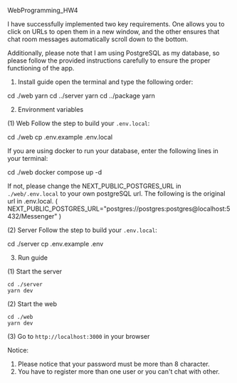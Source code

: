 WebProgramming_HW4

I have successfully implemented two key requirements. One allows you to click on URLs to open them in a new window, and the other ensures that chat room messages automatically scroll down to the bottom.

Additionally, please note that I am using PostgreSQL as my database, so please follow the provided instructions carefully to ensure the proper functioning of the app.

1. Install guide
open the terminal and type the following order:

cd ./web
yarn
cd ../server
yarn
cd ../package
yarn

2. Environment variables

(1) Web
Follow the step to build your `.env.local`:

cd ./web
cp .env.example .env.local

If you are using docker to run your database, enter the following lines in your terminal:

cd ./web
docker compose up -d

If not, please change the NEXT_PUBLIC_POSTGRES_URL in `./web/.env.local` to your own postgreSQL url.
The following is the original url in .env.local.
(
    NEXT_PUBLIC_POSTGRES_URL="postgres://postgres:postgres@localhost:5432/Messenger"
)


(2) Server
Follow the step to build your `.env.local`:

cd ./server
cp .env.example .env

3. Run guide

(1) Start the server

    cd ./server
    yarn dev

(2) Start the web

    cd ./web
    yarn dev

(3) Go to `http://localhost:3000` in your browser

Notice:
1. Please notice that your password must be more than 8 character.
2. You have to register more than one user or you can't chat with other.